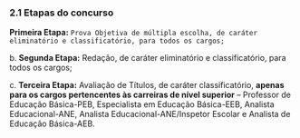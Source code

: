 <h3>2.1 Etapas do concurso</h3>


  <strong>Primeira Etapa:</strong>
    `Prova Objetiva de múltipla escolha, de caráter eliminatório e classificatório, para todos os cargos;`

  b. <strong>Segunda Etapa:</strong>
            Redação, de caráter eliminatório e classificatório, para todos os cargos;

c. <strong>Terceira Etapa:</strong>
            Avaliação de Títulos, de caráter classificatório, <strong>apenas para os cargos
            pertencentes às carreiras de nível superior</strong> – Professor de Educação Básica-PEB, Especialista em
            Educação Básica-EEB, Analista Educacional-ANE, Analista Educacional-ANE/Inspetor Escolar e
            Analista de Educação Básica-AEB.